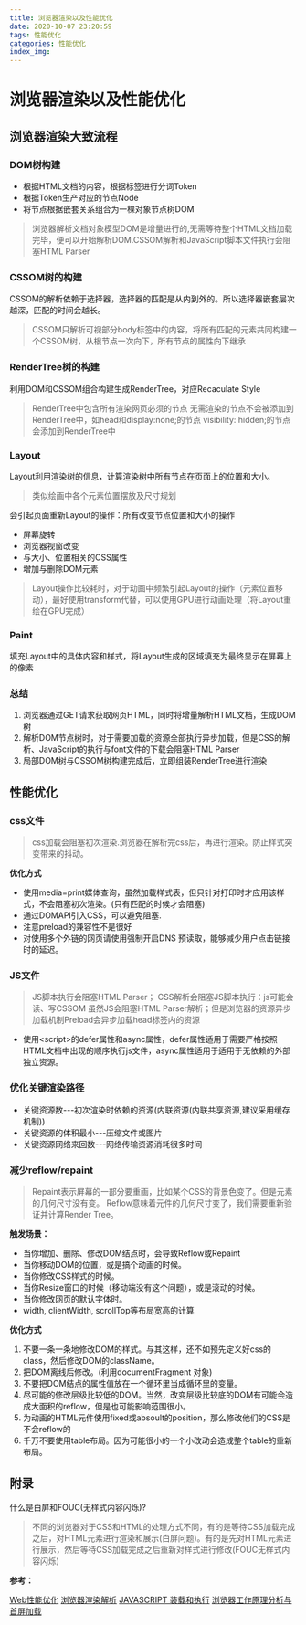 ```yaml
---
title: 浏览器渲染以及性能优化
date: 2020-10-07 23:20:59
tags: 性能优化
categories: 性能优化
index_img:
---
```


# 浏览器渲染以及性能优化

## 浏览器渲染大致流程

### DOM树构建

- 根据HTML文档的内容，根据标签进行分词Token
- 根据Token生产对应的节点Node
- 将节点根据嵌套关系组合为一棵对象节点树DOM

>浏览器解析文档对象模型DOM是增量进行的,无需等待整个HTML文档加载完毕，便可以开始解析DOM.CSSOM解析和JavaScript脚本文件执行会阻塞HTML Parser

### CSSOM树的构建

CSSOM的解析依赖于选择器，选择器的匹配是从内到外的。所以选择器嵌套层次越深，匹配的时间会越长。

>CSSOM只解析可视部分body标签中的内容，将所有匹配的元素共同构建一个CSSOM树，从根节点一次向下，所有节点的属性向下继承

### RenderTree树的构建

利用DOM和CSSOM组合构建生成RenderTree，对应Recaculate Style

>RenderTree中包含所有渲染网页必须的节点
>无需渲染的节点不会被添加到RenderTree中，如head和display:none;的节点
>visibility: hidden;的节点会添加到RenderTree中


### Layout

Layout利用渲染树的信息，计算渲染树中所有节点在页面上的位置和大小。

>类似绘画中各个元素位置摆放及尺寸规划

会引起页面重新Layout的操作：所有改变节点位置和大小的操作

- 屏幕旋转
- 浏览器视窗改变
- 与大小、位置相关的CSS属性
- 增加与删除DOM元素

>Layout操作比较耗时，对于动画中频繁引起Layout的操作（元素位置移动），最好使用transform代替，可以使用GPU进行动画处理（将Layout重绘在GPU完成）


### Paint

填充Layout中的具体内容和样式，将Layout生成的区域填充为最终显示在屏幕上的像素

### 总结


1. 浏览器通过GET请求获取网页HTML，同时将增量解析HTML文档，生成DOM树
2. 解析DOM节点树时，对于需要加载的资源全部执行异步加载，但是CSS的解析、JavaScript的执行与font文件的下载会阻塞HTML Parser
3. 局部DOM树与CSSOM树构建完成后，立即组装RenderTree进行渲染


## 性能优化

### css文件

>css加载会阻塞初次渲染.浏览器在解析完css后，再进行渲染。防止样式突变带来的抖动。

**优化方式**

- 使用media=print媒体查询，虽然加载样式表，但只针对打印时才应用该样式，不会阻塞初次渲染。(只有匹配的时候才会阻塞)
- 通过DOMAPI引入CSS，可以避免阻塞.
- <link rel="preload" href="index_print.css" as="style" onload="this.rel='stylesheet'">注意preload的兼容性不是很好
- 对使用多个外链的网页请使用<link rel="dns-prefetch" href="http://www.spreadfirefox.com/">强制开启DNS 预读取，能够减少用户点击链接时的延迟。


### JS文件 

>JS脚本执行会阻塞HTML Parser；
>CSS解析会阻塞JS脚本执行：js可能会读、写CSSOM
>虽然JS会阻塞HTML Parser解析；但是浏览器的资源异步加载机制Preload会异步加载head标签内的资源



- 使用&lt;script&gt;的defer属性和async属性，defer属性适用于需要严格按照HTML文档中出现的顺序执行js文件，async属性适用于适用于无依赖的外部独立资源。


### 优化关键渲染路径

- 关键资源数---初次渲染时依赖的资源(内联资源(内联共享资源,建议采用缓存机制))
- 关键资源的体积最小---压缩文件或图片
- 关键资源网络来回数---网络传输资源消耗很多时间

### 减少reflow/repaint

>Repaint表示屏幕的一部分要重画，比如某个CSS的背景色变了。但是元素的几何尺寸没有变。
>Reflow意味着元件的几何尺寸变了，我们需要重新验证并计算Render Tree。

**触发场景：**

- 当你增加、删除、修改DOM结点时，会导致Reflow或Repaint
- 当你移动DOM的位置，或是搞个动画的时候。
- 当你修改CSS样式的时候。
- 当你Resize窗口的时候（移动端没有这个问题），或是滚动的时候。
- 当你修改网页的默认字体时。
- width, clientWidth, scrollTop等布局宽高的计算


**优化方式**

1. 不要一条一条地修改DOM的样式。与其这样，还不如预先定义好css的class，然后修改DOM的className。
2. 把DOM离线后修改。(利用documentFragment 对象)
3. 不要把DOM结点的属性值放在一个循环里当成循环里的变量。
4. 尽可能的修改层级比较低的DOM。当然，改变层级比较底的DOM有可能会造成大面积的reflow，但是也可能影响范围很小。
5. 为动画的HTML元件使用fixed或absoult的position，那么修改他们的CSS是不会reflow的
6. 千万不要使用table布局。因为可能很小的一个小改动会造成整个table的重新布局。


## 附录

什么是白屏和FOUC(无样式内容闪烁)?
>不同的浏览器对于CSS和HTML的处理方式不同，有的是等待CSS加载完成之后，对HTML元素进行渲染和展示(白屏问题)。有的是先对HTML元素进行展示，然后等待CSS加载完成之后重新对样式进行修改(FOUC无样式内容闪烁)

**参考：**

[Web性能优化](https://segmentfault.com/a/1190000008693178?share_user=1030000008431166&utm_source=Weibo&utm_medium=shareLink&utm_campaign=socialShare#articleHeader4)
[浏览器渲染解析](http://coolshell.cn/articles/9666.html)
[JAVASCRIPT 装载和执行](http://coolshell.cn/articles/9749.html)
[浏览器工作原理分析与首屏加载](https://www.chengrang.com/how-browsers-work.html)